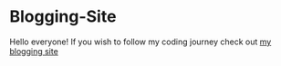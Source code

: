 # Blogging-Site

Hello everyone! If you wish to follow my coding journey check out [my blogging site](https://blog.vrushtimody.me/)
